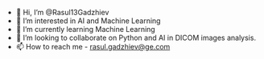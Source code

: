 - 👋 Hi, I’m @Rasul13Gadzhiev
- 👀 I’m interested in AI and Machine Learning
- 🌱 I’m currently learning Machine Learning
- 💞️ I’m looking to collaborate on Python and AI in DICOM images analysis.
- 📫 How to reach me - rasul.gadzhiev@ge.com

<!---
Rasul13Gadzhiev/Rasul13Gadzhiev is a ✨ special ✨ repository because its `README.md` (this file) appears on your GitHub profile.
You can click the Preview link to take a look at your changes.
--->
